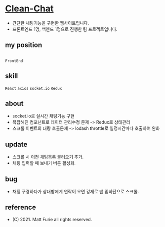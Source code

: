 # [Clean-Chat](https://cold-pizza.github.io/clean-chat/)

-   간단한 채팅기능을 구현한 웹사이트입니다.
-   프론트엔드 1명, 백엔드 1명으로 진행한 팀 프로젝트입니다.

## my position

<code>
FrontEnd
</code>

## skill

<code>React</code> <code>axios</code> <code>socket.io</code> <code>Redux</code>

## about

-   socket.io로 실시간 채팅기능 구현
-   복잡해진 컴포넌트로 데이터 관리수정 문제 -> Redux로 상태관리
-   스크롤 이벤트의 대량 호출문제 -> lodash throttle로 일정시간마다 호출하여 완화

## update

-   스크롤 시 이전 채팅목록 불러오기 추가.
-   채팅 입력할 때 보내기 버튼 활성화.

## bug

-   채팅 구경하다가 상대방에게 연락이 오면 강제로 맨 밑하단으로 스크롤.

## reference

-   (C) 2021. Matt Furie all rights reserved.
